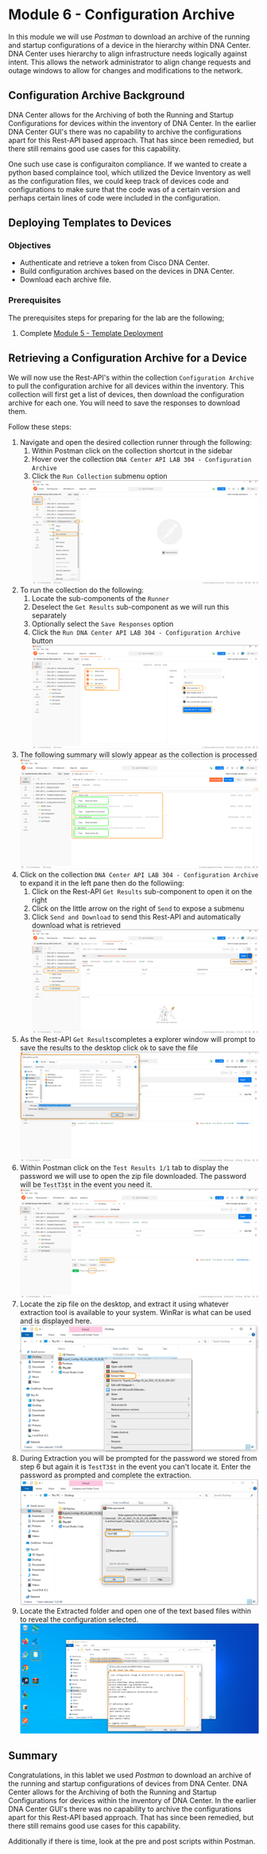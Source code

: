 # Module 6 - Configuration Archive
In this module we will use *Postman* to download an archive of the running and startup configurations of a device in the hierarchy within DNA Center. DNA Center uses hierarchy to align infrastructure needs logically against intent. This allows the network administrator to align change requests and outage windows to allow for changes and modifications to the network.

## Configuration Archive Background
DNA Center allows for the Archiving of both the Running and Startup Configurations for devices within the inventory of DNA Center. In the earlier DNA Center GUI's there was no capability to archive the configurations apart for this Rest-API based approach. That has since been remedied, but there still remains good use cases for this capability.

One such use case is configuraiton compliance. If we wanted to create a python based complaince tool, which utilized the Device Inventory as well as the configuration files, we could keep track of devices code and configurations to make sure that the code was of a certain version and perhaps certain lines of code were included in the configuration. 

## Deploying Templates to Devices
### Objectives
- Authenticate and retrieve a token from Cisco DNA Center.
- Build configuration archives based on the devices in DNA Center.
- Download each archive file.

### Prerequisites
The prerequisites steps for preparing for the lab are the following;
1. Complete [Module 5 - Template Deployment](./module5-templates.md)

## Retrieving a Configuration Archive for a Device
We will now use the Rest-API's within the collection `Configuration Archive` to pull the configuration archive for all devices within the inventory. This collection will first get a list of devices, then download the configuration archive for each one. You will need to save the responses to download them.

Follow these steps:

1. Navigate and open the desired collection runner through the following:
   1. Within Postman click on the collection shortcut in the sidebar
   2. Hover over the collection `DNA Center API LAB 304 - Configuration Archive`
   3. Click the `Run Collection` submenu option
      ![json](./images/Postman-Collection-ConfigArchive.png?raw=true "Import JSON")
2. To run the collection do the following:
   1. Locate the sub-components of the `Runner`
   2. Deselect the `Get Results` sub-component as we will run this separately
   2. Optionally select the `Save Responses` option
   3. Click  the `Run DNA Center API LAB 304 - Configuration Archive` button
      ![json](./images/Postman-Collection-ConfigArchive-Runner.png?raw=true "Import JSON")
3. The following summary will slowly appear as the collection is processed
   ![json](./images/Postman-Collection-ConfigArchive-Summary.png?raw=true "Import JSON")
4. Click on the collection `DNA Center API LAB 304 - Configuration Archive` to expand it in the left pane then do the followiing:
   1. Click on the Rest-API `Get Results` sub-component to open it on the right
   2. Click on the little arrow on the right of `Send` to expose a submenu
   3. Click `Send and Download` to send this Rest-API and automatically download what is retrieved
      ![json](./images/Postman-Collection-ConfigArchive-ResultsAPI.png?raw=true "Import JSON")
5. As the Rest-API `Get Results`completes a explorer window will prompt to save the results to the desktop click ok to save the file
   ![json](./images/Postman-Collection-ConfigArchive-ResultsAPI-Send.png?raw=true "Import JSON")
6. Within Postman click on the `Test Results 1/1` tab to display the password we will use to open the zip file downloaded. The password will be `TestT3$t` in the event you need it.
   ![json](./images/Postman-Collection-ConfigArchive-ResultsAPI-TestResults.png?raw=true "Import JSON")
7. Locate the zip file on the desktop, and extract it using whatever extraction tool is available to your system. WinRar is what can be used and is displayed here.
   ![json](./images/Postman-Collection-ConfigArchive-Extract.png?raw=true "Import JSON")
8. During Extraction you will be prompted for the password we stored from step 6 but again it is `TestT3$t` in the event you can't locate it. Enter the password as prompted and complete the extraction.
   ![json](./images/Postman-Collection-ConfigArchive-Pwd.png?raw=true "Import JSON")
9. Locate the Extracted folder and open one of the text based files within to reveal the configuration selected.
   ![json](./images/Postman-Collection-ConfigArchive-Verify.png?raw=true "Import JSON")

## Summary
Congratulations, in this lablet we used *Postman* to download an archive of the running and startup configurations of devices from DNA Center. DNA Center allows for the Archiving of both the Running and Startup Configurations for devices within the inventory of DNA Center. In the earlier DNA Center GUI's there was no capability to archive the configurations apart for this Rest-API based approach. That has since been remedied, but there still remains good use cases for this capability.

Additionally if there is time, look at the pre and post scripts within Postman.
